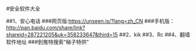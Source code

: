 #安全软件大全

##1、安心电话
###网页版:https://unseen.is/?lang=zh_CN
###手机版：http://pan.baidu.com/share/link?shareid=287221205&uk=358233647&third=15
##2、kik
##3、Rc
##4、翻墙软件地址
###到推特搜索“梯子特供”

